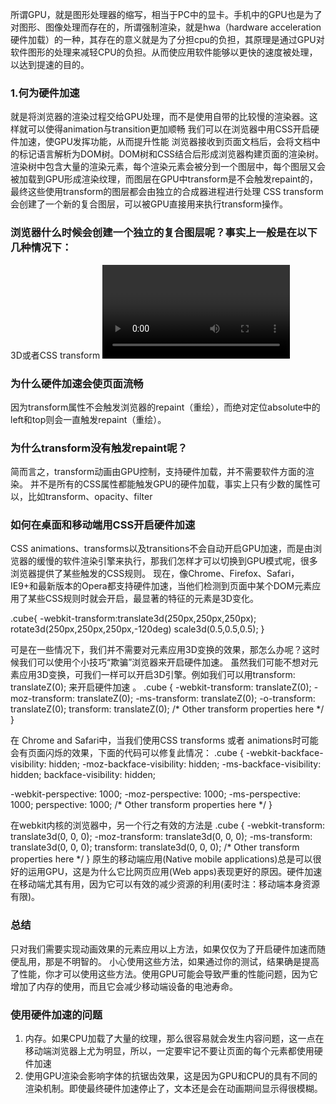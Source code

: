 所谓GPU，就是图形处理器的缩写，相当于PC中的显卡。手机中的GPU也是为了对图形、图像处理而存在的，所谓强制渲染，就是hwa（hardware acceleration硬件加载）的一种，其存在的意义就是为了分担cpu的负担，其原理是通过GPU对软件图形的处理来减轻CPU的负担。从而使应用软件能够以更快的速度被处理，以达到提速的目的。

### 1.何为硬件加速
就是将浏览器的渲染过程交给GPU处理，而不是使用自带的比较慢的渲染器。这样就可以使得animation与transition更加顺畅
我们可以在浏览器中用CSS开启硬件加速，使GPU发挥功能，从而提升性能
浏览器接收到页面文档后，会将文档中的标记语言解析为DOM树。DOM树和CSS结合后形成浏览器构建页面的渲染树。渲染树中包含大量的渲染元素，每个渲染元素会被分到一个图层中，每个图层又会被加载到GPU形成渲染纹理，而图层在GPU中transform是不会触发repaint的，最终这些使用transform的图层都会由独立的合成器进程进行处理
CSS transform会创建了一个新的复合图层，可以被GPU直接用来执行transform操作。
### 浏览器什么时候会创建一个独立的复合图层呢？事实上一般是在以下几种情况下：
3D或者CSS transform
<video>和<canvas>标签
css filters
元素覆盖时，比如使用了z-index属性

### 为什么硬件加速会使页面流畅
因为transform属性不会触发浏览器的repaint（重绘），而绝对定位absolute中的left和top则会一直触发repaint（重绘）。
### 为什么transform没有触发repaint呢？
简而言之，transform动画由GPU控制，支持硬件加载，并不需要软件方面的渲染。
并不是所有的CSS属性都能触发GPU的硬件加载，事实上只有少数的属性可以，比如transform、opacity、filter
### 如何在桌面和移动端用CSS开启硬件加速
CSS animations、transforms以及transitions不会自动开启GPU加速，而是由浏览器的缓慢的软件渲染引擎来执行，那我们怎样才可以切换到GPU模式呢，很多浏览器提供了某些触发的CSS规则。
现在，像Chrome、Firefox、Safari，IE9+和最新版本的Opera都支持硬件加速，当他们检测到页面中某个DOM元素应用了某些CSS规则时就会开启，最显著的特征的元素是3D变化。

.cube{
    -webkit-transform:translate3d(250px,250px,250px);
    rotate3d(250px,250px,250px,-120deg)
    scale3d(0.5,0.5,0.5);
}

可是在一些情况下，我们并不需要对元素应用3D变换的效果，那怎么办呢？这时候我们可以使用个小技巧“欺骗”浏览器来开启硬件加速。
虽然我们可能不想对元素应用3D变换，可我们一样可以开启3D引擎。例如我们可以用transform: translateZ(0); 来开启硬件加速 。
.cube {
   -webkit-transform: translateZ(0);
   -moz-transform: translateZ(0);
   -ms-transform: translateZ(0);
   -o-transform: translateZ(0);
   transform: translateZ(0);
   /* Other transform properties here */
}

在 Chrome and Safari中，当我们使用CSS transforms 或者 animations时可能会有页面闪烁的效果，下面的代码可以修复此情况：
.cube {
   -webkit-backface-visibility: hidden;
   -moz-backface-visibility: hidden;
   -ms-backface-visibility: hidden;
   backface-visibility: hidden;
 
   -webkit-perspective: 1000;
   -moz-perspective: 1000;
   -ms-perspective: 1000;
   perspective: 1000;
   /* Other transform properties here */
}

在webkit内核的浏览器中，另一个行之有效的方法是
.cube {
   -webkit-transform: translate3d(0, 0, 0);
   -moz-transform: translate3d(0, 0, 0);
   -ms-transform: translate3d(0, 0, 0);
   transform: translate3d(0, 0, 0);
  /* Other transform properties here */
}
原生的移动端应用(Native mobile applications)总是可以很好的运用GPU，这是为什么它比网页应用(Web apps)表现更好的原因。硬件加速在移动端尤其有用，因为它可以有效的减少资源的利用(麦时注：移动端本身资源有限)。
### 总结
只对我们需要实现动画效果的元素应用以上方法，如果仅仅为了开启硬件加速而随便乱用，那是不明智的。
小心使用这些方法，如果通过你的测试，结果确是提高了性能，你才可以使用这些方法。使用GPU可能会导致严重的性能问题，因为它增加了内存的使用，而且它会减少移动端设备的电池寿命。

### 使用硬件加速的问题
1. 内存。如果CPU加载了大量的纹理，那么很容易就会发生内容问题，这一点在移动端浏览器上尤为明显，所以，一定要牢记不要让页面的每个元素都使用硬件加速
2. 使用GPU渲染会影响字体的抗锯齿效果，这是因为GPU和CPU的具有不同的渲染机制。即使最终硬件加速停止了，文本还是会在动画期间显示得很模糊。
